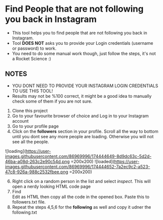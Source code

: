 # Find People that are not following you back in Instagram

- This tool helps you to find people that are not following you back in Instagram.
- Tool **DOES NOT** asks you to provide your Login credentials (username or password) to work.
- You need to do some manual work though, just follow the steps, it's not a Rocket Science :)

## NOTES
- YOU DONT NEED TO PROVIDE YOUR INSTAGRAM LOGIN CREDENTIALS TO USE THIS TOOL!
- Results may not be %100 correct, it might be a good idea to manually check some of them if you are not sure.

1. Clone this project
2. Go to your favourite browser of choice and Log in to your Instagram account
3. Go to your profile page
4. Click on the **followers** section in your profile. Scroll all the way to bottom until you dont see any more people are loading. Otherwise you will not see all the people.


![loading](https://user-images.githubusercontent.com/86969996/174444649-8d9dc63c-5d2d-46ba-a08d-263c2e90c54d.png =200x200)
![loaded](https://user-images.githubusercontent.com/86969996/174444652-7a2ec9c2-a523-47c8-926a-988c2532fbee.png =200x200)

6. Right click on a random person in the list and select *inspect*. This will open a nerdy looking HTML code page
7. Find <div class ="_aae-" in the HTML code and right click > Edit as HTML then copy all the code in the opened box. Paste this to followers.txt file.
8. Repeat the steps 4,5,6 for the **following** as well and copy it udner the following.txt
